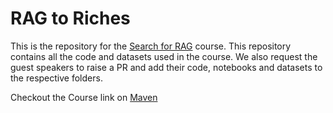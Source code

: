 # RAG to Riches

This is the repository for the [Search for RAG](https://maven.com/nirantk/rag-to-riches) course. This repository contains all the code and datasets used in the course. 
We also request the guest speakers to raise a PR and add their code, notebooks and datasets to the respective folders.

Checkout the Course link on [Maven](https://maven.com/nirantk/rag-to-riches)